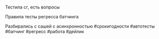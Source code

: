 Тестила сг, есть вопросы

Правила тесты регресса батчинга

Разбирались с сашей с асинхронностью 
#срокигодности #автотесты #батчинг #регресс  #работа #дейлик 